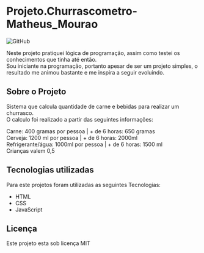 # Projeto.Churrascometro-Matheus_Mourao

![GitHub](https://img.shields.io/github/license/Matheus-TC-Mourao/Projeto.Churrascometro-Matheus_Mourao)
</br>
<p>
  Neste projeto pratiquei lógica de programação, assim como testei os conhecimentos que tinha até então.
  </br>
  Sou iniciante na programação, portanto apesar de ser um projeto simples, o resultado me animou bastante e me inspira a seguir     evoluindo.
</p>


## Sobre o Projeto

<p>
  Sistema que calcula quantidade de carne e bebidas para realizar um churrasco.
  </br>
  O calculo foi realizado a partir das seguintes informações:
</p>

<p>
Carne: 400 gramas por pessoa | + de 6 horas: 650 gramas
</br>
Cerveja: 1200 ml por pessoa | + de 6 horas: 2000ml
</br>
Refrigerante/água: 1000ml por pessoa | + de 6 horas: 1500 ml
</br>
Crianças valem 0,5
</p>


## Tecnologias utilizadas

Para este projetos foram utilizadas as seguintes Tecnologias:

- HTML
- CSS
- JavaScript

## Licença
Este projeto esta sob licença MIT
